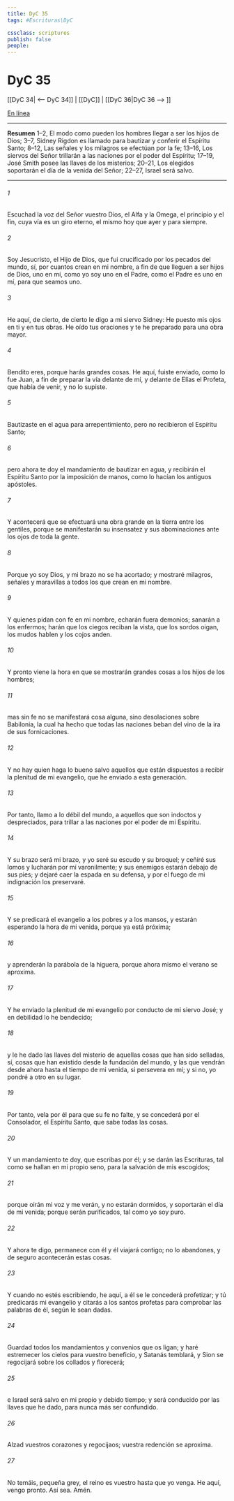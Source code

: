 ```yaml
---
title: DyC 35
tags: #Escrituras\DyC

cssclass: scriptures
publish: false
people:
---
```


# DyC 35
[[DyC 34| <-- DyC 34]] | [[DyC]] | [[DyC 36|DyC 36 --> ]]

[En línea](https://churchofjesuschrist.org/study/scriptures/dc-testament/dc/35?lang=spa)

---
__Resumen__
1–2, El modo como pueden los hombres llegar a ser los hijos de Dios; 3–7, Sidney Rigdon es llamado para bautizar y conferir el Espíritu Santo; 8–12, Las señales y los milagros se efectúan por la fe; 13–16, Los siervos del Señor trillarán a las naciones por el poder del Espíritu; 17–19, José Smith posee las llaves de los misterios; 20–21, Los elegidos soportarán el día de la venida del Señor; 22–27, Israel será salvo.

---
###### 1 
Escuchad la voz del Señor vuestro Dios, el Alfa y la Omega, el principio y el fin, cuya vía es un giro eterno, el mismo hoy que ayer y para siempre.

###### 2 
Soy Jesucristo, el Hijo de Dios, que fui crucificado por los pecados del mundo, sí, por cuantos crean en mi nombre, a fin de que lleguen a ser hijos de Dios, uno en mí, como yo soy uno en el Padre, como el Padre es uno en mí, para que seamos uno.

###### 3 
He aquí, de cierto, de cierto le digo a mi siervo Sidney: He puesto mis ojos en ti y en tus obras. He oído tus oraciones y te he preparado para una obra mayor.

###### 4 
Bendito eres, porque harás grandes cosas. He aquí, fuiste enviado, como lo fue Juan, a fin de preparar la vía delante de mí, y delante de Elías el Profeta, que había de venir, y no lo supiste.

###### 5 
Bautizaste en el agua para arrepentimiento, pero no recibieron el Espíritu Santo;

###### 6 
pero ahora te doy el mandamiento de bautizar en agua, y recibirán el Espíritu Santo por la imposición de manos, como lo hacían los antiguos apóstoles.

###### 7 
Y acontecerá que se efectuará una obra grande en la tierra entre los gentiles, porque se manifestarán su insensatez y sus abominaciones ante los ojos de toda la gente.

###### 8 
Porque yo soy Dios, y mi brazo no se ha acortado; y mostraré milagros, señales y maravillas a todos los que crean en mi nombre.

###### 9 
Y quienes pidan con fe en mi nombre, echarán fuera demonios; sanarán a los enfermos; harán que los ciegos reciban la vista, que los sordos oigan, los mudos hablen y los cojos anden.

###### 10 
Y pronto viene la hora en que se mostrarán grandes cosas a los hijos de los hombres;

###### 11 
mas sin fe no se manifestará cosa alguna, sino desolaciones sobre Babilonia, la cual ha hecho que todas las naciones beban del vino de la ira de sus fornicaciones.

###### 12 
Y no hay quien haga lo bueno salvo aquellos que están dispuestos a recibir la plenitud de mi evangelio, que he enviado a esta generación.

###### 13 
Por tanto, llamo a lo débil del mundo, a aquellos que son indoctos y despreciados, para trillar a las naciones por el poder de mi Espíritu.

###### 14 
Y su brazo será mi brazo, y yo seré su escudo y su broquel; y ceñiré sus lomos y lucharán por mí varonilmente; y sus enemigos estarán debajo de sus pies; y dejaré caer la espada en su defensa, y por el fuego de mi indignación los preservaré.

###### 15 
Y se predicará el evangelio a los pobres y a los mansos, y estarán esperando la hora de mi venida, porque ya está próxima;

###### 16 
y aprenderán la parábola de la higuera, porque ahora mismo el verano se aproxima.

###### 17 
Y he enviado la plenitud de mi evangelio por conducto de mi siervo José; y en debilidad lo he bendecido;

###### 18 
y le he dado las llaves del misterio de aquellas cosas que han sido selladas, sí, cosas que han existido desde la fundación del mundo, y las que vendrán desde ahora hasta el tiempo de mi venida, si persevera en mí; y si no, yo pondré a otro en su lugar.

###### 19 
Por tanto, vela por él para que su fe no falte, y se concederá por el Consolador, el Espíritu Santo, que sabe todas las cosas.

###### 20 
Y un mandamiento te doy, que escribas por él; y se darán las Escrituras, tal como se hallan en mi propio seno, para la salvación de mis escogidos;

###### 21 
porque oirán mi voz y me verán, y no estarán dormidos, y soportarán el día de mi venida; porque serán purificados, tal como yo soy puro.

###### 22 
Y ahora te digo, permanece con él y él viajará contigo; no lo abandones, y de seguro acontecerán estas cosas.

###### 23 
Y cuando no estés escribiendo, he aquí, a él se le concederá profetizar; y tú predicarás mi evangelio y citarás a los santos profetas para comprobar las palabras de él, según le sean dadas.

###### 24 
Guardad todos los mandamientos y convenios que os ligan; y haré estremecer los cielos para vuestro beneficio, y Satanás temblará, y Sion se regocijará sobre los collados y florecerá;

###### 25 
e Israel será salvo en mi propio y debido tiempo; y será conducido por las llaves que he dado, para nunca más ser confundido.

###### 26 
Alzad vuestros corazones y regocijaos; vuestra redención se aproxima.

###### 27 
No temáis, pequeña grey, el reino es vuestro hasta que yo venga. He aquí, vengo pronto. Así sea. Amén.

